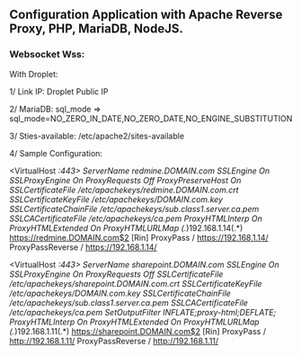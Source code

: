 ## Configuration Application with Apache Reverse Proxy, PHP, MariaDB, NodeJS.
### Websocket Wss:

With Droplet:

1/ Link IP: Droplet Public IP

2/ MariaDB: sql_mode =>
   sql_mode=NO_ZERO_IN_DATE,NO_ZERO_DATE,NO_ENGINE_SUBSTITUTION

3/ Sties-available: /etc/apache2/sites-available
   
4/ Sample Configuration:

<VirtualHost *:443>
    ServerName redmine.DOMAIN.com
    SSLEngine On
    SSLProxyEngine On
    ProxyRequests Off
    ProxyPreserveHost On
    SSLCertificateFile /etc/apachekeys/redmine.DOMAIN.com.crt
    SSLCertificateKeyFile /etc/apachekeys/DOMAIN.com.key
    SSLCertificateChainFile /etc/apachekeys/sub.class1.server.ca.pem
    SSLCACertificateFile /etc/apachekeys/ca.pem
    ProxyHTMLInterp On
    ProxyHTMLExtended On
    ProxyHTMLURLMap (.*)192.168.1.14(.*) https://redmine.DOMAIN.com$2 [Rin]
    ProxyPass / https://192.168.1.14/
    ProxyPassReverse / https://192.168.1.14/
</VirtualHost>

<VirtualHost *:443>
    ServerName sharepoint.DOMAIN.com
    SSLEngine On
    SSLProxyEngine On
    ProxyRequests Off
    SSLCertificateFile /etc/apachekeys/sharepoint.DOMAIN.com.crt
    SSLCertificateKeyFile /etc/apachekeys/DOMAIN.com.key
    SSLCertificateChainFile /etc/apachekeys/sub.class1.server.ca.pem
    SSLCACertificateFile /etc/apachekeys/ca.pem
    SetOutputFilter INFLATE;proxy-html;DEFLATE;
    ProxyHTMLInterp On
    ProxyHTMLExtended On
    ProxyHTMLURLMap (.*)192.168.1.11(.*) https://sharepoint.DOMAIN.com$2 [Rin]
    ProxyPass / http://192.168.1.11/
    ProxyPassReverse / http://192.168.1.11/
</VirtualHost>
